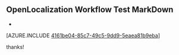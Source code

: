 ## OpenLocalization Workflow Test MarkDown
* 

[AZURE.INCLUDE [4161be04-85c7-49c5-9dd9-5eaea81b9eba](calleeMd1.md)]

 
thanks!